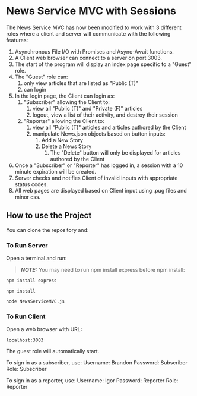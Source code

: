# News Service MVC with Sessions

The News Service MVC has now been modified to work with 3 different roles where a client and server will communicate with the following features:

1. Asynchronous File I/O with Promises and Async-Await functions.
2. A Client web browser can connect to a server on port 3003.
3. The start of the program will display an index page specific to a "Guest" role.
4. The "Guest" role can:
   1. only view articles that are listed as "Public (T)"
   2. can login
5. In the login page, the Client can login as:
   1. "Subscriber" allowing the Client to:
      1. view all "Public (T)" and "Private (F)" articles
      2. logout, view a list of their activity, and destroy their session
   2. "Reporter" allowing the Client to:
      1. view all "Public (T)" articles and articles authored by the Client
      2. manipulate News.json objects based on button inputs:
         1. Add a New Story
         2. Delete a News Story
            1. The "Delete" button will only be displayed for articles authored by the Client
6. Once a "Subscriber" or "Reporter" has logged in, a session with a 10 minute expiration will be created.
7. Server checks and notifies Client of invalid inputs with appropriate status codes.
8. All web pages are displayed based on Client input using .pug files and minor css.

## How to use the Project

You can clone the repository and:

### To Run Server

Open a terminal and run:

> **_NOTE:_** You may need to run npm install express before npm install:

```
npm install express
```

```
npm install
```

```
node NewsServiceMVC.js
```

### To Run Client

Open a web browser with URL:

```
localhost:3003
```

The guest role will automatically start.

To sign in as a subscriber, use:
Username: Brandon
Password: Subscriber
Role: Subscriber

To sign in as a reporter, use:
Username: Igor
Password: Reporter
Role: Reporter
